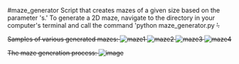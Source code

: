 ﻿#maze_generator
Script that creates mazes of a given size based on the parameter 's.' To generate a 2D maze, navigate to the directory in your computer's terminal and call the command 'python maze_generator.py <s>'. 

Samples of various generated mazes:
![maze1](https://github.com/dylan-jacobs/maze-generator/assets/78403395/6ea5f92d-14ca-4455-83af-397906e321ec)
![maze2](https://github.com/dylan-jacobs/maze-generator/assets/78403395/04f1ab8c-ea34-41b5-b4c0-a40b3b6ef47b)
![maze3](https://github.com/dylan-jacobs/maze-generator/assets/78403395/72e79eff-6718-44fb-becf-8f62674b56bf)
![maze4](https://github.com/dylan-jacobs/maze-generator/assets/78403395/0ab7d9b6-89c5-4254-82ec-d7d44967f6bd)


The maze generation process:
![image](https://github.com/dylan-jacobs/maze-generator/assets/78403395/00246c7f-4a8c-4066-90b8-222e9a184cb5)

